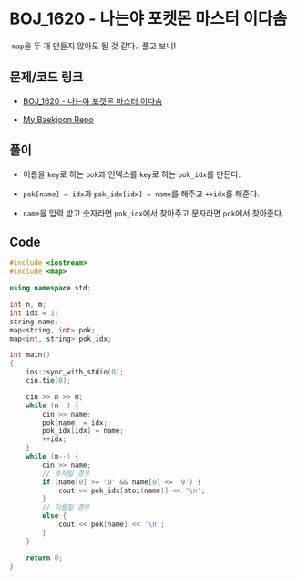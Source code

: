 # BOJ_1620 - 나는야 포켓몬 마스터 이다솜

&nbsp;`map`을 두 개 만들지 않아도 될 것 같다.. 풀고 보니!

## 문제/코드 링크

- [BOJ_1620 - 나는야 포켓몬 마스터 이다솜](https://www.acmicpc.net/problem/1620)

- [My Baekjoon Repo](https://github.com/Meantint/Baekjoon)

## 풀이

- 이름을 `key`로 하는 `pok`과 인덱스를 `key`로 하는 `pok_idx`를 만든다.

- `pok[name] = idx`과 `pok_idx[idx] = name`를 해주고 `++idx`를 해준다.

- `name`을 입력 받고 숫자라면 `pok_idx`에서 찾아주고 문자라면 `pok`에서 찾아준다.

## Code

```cpp
#include <iostream>
#include <map>

using namespace std;

int n, m;
int idx = 1;
string name;
map<string, int> pok;
map<int, string> pok_idx;

int main()
{
    ios::sync_with_stdio(0);
    cin.tie(0);

    cin >> n >> m;
    while (n--) {
        cin >> name;
        pok[name] = idx;
        pok_idx[idx] = name;
        ++idx;
    }
    while (m--) {
        cin >> name;
        // 숫자일 경우
        if (name[0] >= '0' && name[0] <= '9') {
            cout << pok_idx[stoi(name)] << '\n';
        }
        // 이름일 경우
        else {
            cout << pok[name] << '\n';
        }
    }

    return 0;
}
```
